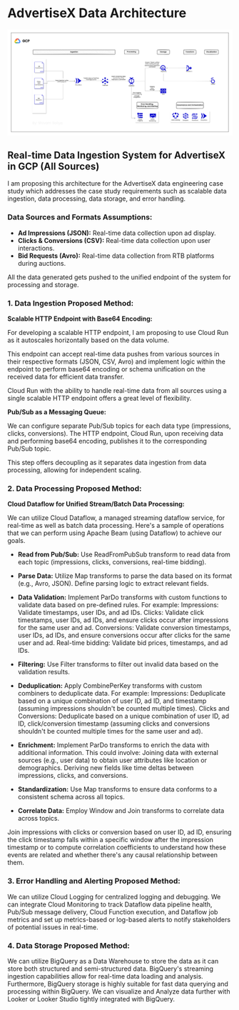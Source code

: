 # AdvertiseX Data Architecture

![alt text](advertisex.arch.png)

## Real-time Data Ingestion System for AdvertiseX in GCP (All Sources)

I am proposing this architecture for the AdvertiseX data engineering case study which addresses the case study requirements such as scalable data ingestion, data processing, data storage, and error handling.

### Data Sources and Formats Assumptions:

- **Ad Impressions (JSON):** Real-time data collection upon ad display.
- **Clicks & Conversions (CSV):** Real-time data collection upon user interactions.
- **Bid Requests (Avro):** Real-time data collection from RTB platforms during auctions.

All the data generated gets pushed to the unified endpoint of the system for processing and storage.

### 1. Data Ingestion Proposed Method:

**Scalable HTTP Endpoint with Base64 Encoding:**

For developing a scalable HTTP endpoint, I am proposing to use Cloud Run as it autoscales horizontally based on the data volume. 

This endpoint can accept real-time data pushes from various sources in their respective formats (JSON, CSV, Avro) and implement logic within the endpoint to perform base64 encoding or schema unification on the received data for efficient data transfer. 

Cloud Run with the ability to handle real-time data from all sources using a single scalable HTTP endpoint offers a great level of flexibility.

**Pub/Sub as a Messaging Queue:**

We can configure separate Pub/Sub topics for each data type (impressions, clicks, conversions).
The HTTP endpoint, Cloud Run, upon receiving data and performing base64 encoding, publishes it to the corresponding Pub/Sub topic. 

This step offers decoupling as it separates data ingestion from data processing, allowing for independent scaling.

### 2. Data Processing Proposed Method: 

**Cloud Dataflow for Unified Stream/Batch Data Processing:**

We can utilize Cloud Dataflow, a managed streaming dataflow service, for real-time as well as batch data processing. Here's a sample of operations that we can perform using Apache Beam (using Dataflow) to achieve our goals.

- **Read from Pub/Sub:** Use ReadFromPubSub transform to read data from each topic (impressions, clicks, conversions, real-time bidding).

- **Parse Data:** Utilize Map transforms to parse the data based on its format (e.g., Avro, JSON). Define parsing logic to extract relevant fields.

- **Data Validation:** 
Implement ParDo transforms with custom functions to validate data based on pre-defined rules. For example:
Impressions: Validate timestamps, user IDs, and ad IDs.
Clicks: Validate click timestamps, user IDs, ad IDs, and ensure clicks occur after impressions for the same user and ad.
Conversions: Validate conversion timestamps, user IDs, ad IDs, and ensure conversions occur after clicks for the same user and ad.
Real-time bidding: Validate bid prices, timestamps, and ad IDs.

- **Filtering:** Use Filter transforms to filter out invalid data based on the validation results.

- **Deduplication:** Apply CombinePerKey transforms with custom combiners to deduplicate data. For example:
Impressions: Deduplicate based on a unique combination of user ID, ad ID, and timestamp (assuming impressions shouldn't be counted multiple times).
Clicks and Conversions: Deduplicate based on a unique combination of user ID, ad ID, click/conversion timestamp (assuming clicks and conversions shouldn't be counted multiple times for the same user and ad).

- **Enrichment:** Implement ParDo transforms to enrich the data with additional information. This could involve:
Joining data with external sources (e.g., user data) to obtain user attributes like location or demographics.
Deriving new fields like time deltas between impressions, clicks, and conversions.

- **Standardization:** Use Map transforms to ensure data conforms to a consistent schema across all topics. 

- **Correlate Data:** Employ Window and Join transforms to correlate data across topics. 

Join impressions with clicks or conversion based on user ID, ad ID, ensuring the click timestamp falls within a specific window after the impression timestamp or to compute correlation coefficients to understand how these events are related and whether there's any causal relationship between them.

### 3. Error Handling and Alerting Proposed Method: 

We can utilize Cloud Logging for centralized logging and debugging.
We can integrate Cloud Monitoring to track Dataflow data pipeline health, Pub/Sub message delivery, Cloud Function execution, and Dataflow job metrics and set up metrics-based or log-based alerts to notify stakeholders of potential issues in real-time.

### 4. Data Storage Proposed Method: 

We can utilize BigQuery as a Data Warehouse to store the data as it can store both structured and semi-structured data. BigQuery's streaming ingestion capabilities allow for real-time data loading and analysis. Furthermore, BigQuery storage is highly suitable for fast data querying and processing within BigQuery. We can visualize and Analyze data further with Looker or Looker Studio tightly integrated with BigQuery.

